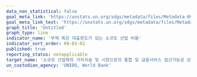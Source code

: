 ```yaml
---
data_non_statistical: false
goal_meta_link: 'https://unstats.un.org/sdgs/metadata/files/Metadata-09-03-02.pdf'
goal_meta_link_text: 'https://unstats.un.org/sdgs/metadata/files/Metadata-09-03-02.pdf'
graph_title: 'Untitled'
graph_type: line
indicator_name: '부채 혹은 대출한도가 있는 소규모 산업 비율'
indicator_sort_order: 09-03-02
published: true
reporting_status: notapplicable
target_name: '소규모 산업체의 가치사슬 및 시장으로의 통합 및 금융서비스 접근가능성 강화(특히 개도국)'
un_custodian_agency: 'UNIDO, World Bank'
---
```

